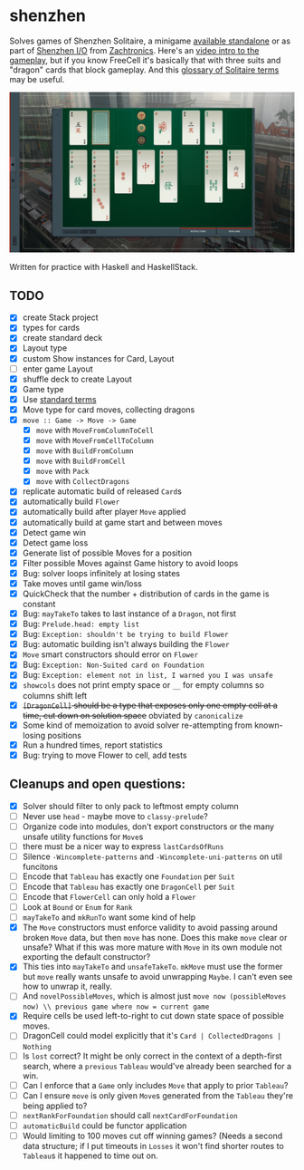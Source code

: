 # shenzhen

Solves games of Shenzhen Solitaire,
a minigame [available standalone](http://store.steampowered.com/app/570490/SHENZHEN_SOLITAIRE/)
or as part of [Shenzhen I/O](http://www.zachtronics.com/shenzhen-io/)
from [Zachtronics](http://www.zachtronics.com/).
Here's an [video intro to the gameplay](https://www.youtube.com/watch?v=kT7bEJQsVYk), but if you know FreeCell it's basically that with three suits and "dragon" cards that block gameplay.
And this [glossary of Solitaire terms](https://functor.tokyo/blog/2017-07-28-ghc-warnings-you-should-enable) may be useful.

![gameplay screenshot](screenshot.jpg)

Written for practice with Haskell and HaskellStack.

## TODO

  - [x] create Stack project
  - [x] types for cards
  - [x] create standard deck
  - [x] Layout type
  - [x] custom Show instances for Card, Layout
  - [ ] enter game Layout
  - [x] shuffle deck to create Layout
  - [x] Game type
  - [x] Use [standard terms](https://en.wikipedia.org/wiki/Glossary_of_patience_terms)
  - [x] Move type for card moves, collecting dragons
  - [x] `move :: Game -> Move -> Game`
    - [x] `move` with `MoveFromColumnToCell`
    - [x] `move` with `MoveFromCellToColumn`
    - [x] `move` with `BuildFromColumn`
    - [x] `move` with `BuildFromCell`
    - [x] `move` with `Pack`
    - [x] `move` with `CollectDragons`
  - [x] replicate automatic build of released `Card`s
  - [x] automatically build `Flower`
  - [x] automatically build after player `Move` applied
  - [x] automatically build at game start and between moves
  - [x] Detect game win
  - [x] Detect game loss
  - [x] Generate list of possible Moves for a position
  - [x] Filter possible Moves against Game history to avoid loops
  - [x] Bug: solver loops infinitely at losing states
  - [x] Take moves until game win/loss
  - [x] QuickCheck that the number + distribution of cards in the game is constant
  - [x] Bug: `mayTakeTo` takes to last instance of a `Dragon`, not first
  - [x] Bug: `Prelude.head: empty list`
  - [x] Bug: `Exception: shouldn't be trying to build Flower`
  - [x] Bug: automatic building isn't always building the `Flower`
  - [x] `Move` smart constructors should error on `Flower`
  - [x] Bug: `Exception: Non-Suited card on Foundation`
  - [x] Bug: `Exception: element not in list, I warned you I was unsafe`
  - [x] `showcols` does not print empty space or `__` for empty columns so columns shift left
  - [x] ~~`[DragonCell]` should be a type that exposes only one empty cell at a time, cut down on solution space~~ obviated by `canonicalize`
  - [x] Some kind of memoization to avoid solver re-attempting from known-losing positions
  - [x] Run a hundred times, report statistics
  - [x] Bug: trying to move Flower to cell, add tests

## Cleanups and open questions:

  - [x] Solver should filter to only pack to leftmost empty column
  - [ ] Never use `head` - maybe move to `classy-prelude`?
  - [ ] Organize code into modules, don't export constructors or the many unsafe utility functions for `Move`s
  - [ ] there must be a nicer way to express `lastCardsOfRuns`
  - [ ] Silence `-Wincomplete-patterns` and `-Wincomplete-uni-patterns` on util funcitons
  - [ ] Encode that `Tableau` has exactly one `Foundation` per `Suit`
  - [ ] Encode that `Tableau` has exactly one `DragonCell` per `Suit`
  - [ ] Encode that `FlowerCell` can only hold a `Flower`
  - [ ] Look at `Bound` or `Enum` for `Rank`
  - [ ] `mayTakeTo` and `mkRunTo` want some kind of help
  - [x] The `Move` constructors must enforce validity to avoid passing around broken `Move` data, but then `move` has none. Does this make `move` clear or unsafe? What if this was more mature with `Move` in its own module not exporting the default constructor?
  - [x] This ties into `mayTakeTo` and `unsafeTakeTo`. `mkMove` must use the former but `move` really wants unsafe to avoid unwrapping `Maybe`. I can't even see how to unwrap it, really.
  - [ ] And `novelPossibleMoves`, which is almost just `move now (possibleMoves now) \\ previous game where now = current game`
  - [x] Require cells be used left-to-right to cut down state space of possible moves.
  - [ ] DragonCell could model explicitly that it's `Card | CollectedDragons | Nothing`
  - [ ] Is `lost` correct? It might be only correct in the context of a depth-first search, where a `previous` `Tableau` would've already been searched for a win.
  - [ ] Can I enforce that a `Game` only includes `Move` that apply to prior `Tableau`?
  - [ ] Can I ensure `move` is only given `Move`s generated from the `Tableau` they're being applied to?
  - [ ] `nextRankForFoundation` should call `nextCardForFoundation`
  - [ ] `automaticBuild` could be functor application
  - [ ] Would limiting to 100 moves cut off winning games? (Needs a second data structure; if I put timeouts in `Losses` it won't find shorter routes to `Tableau`s it happened to time out on.
